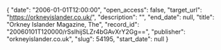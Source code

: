 {
  "date": "2006-01-01T12:00:00", 
  "open_access": false, 
  "target_url": "https://orkneyislander.co.uk/", 
  "description": "", 
  "end_date": null, 
  "title": "Orkney Islander Magazine, The", 
  "record_id": "20060101T120000/rSslhijSLZr4bGAvXrY2Gg==", 
  "publisher": "orkneyislander.co.uk", 
  "slug": 54195, 
  "start_date": null
}


